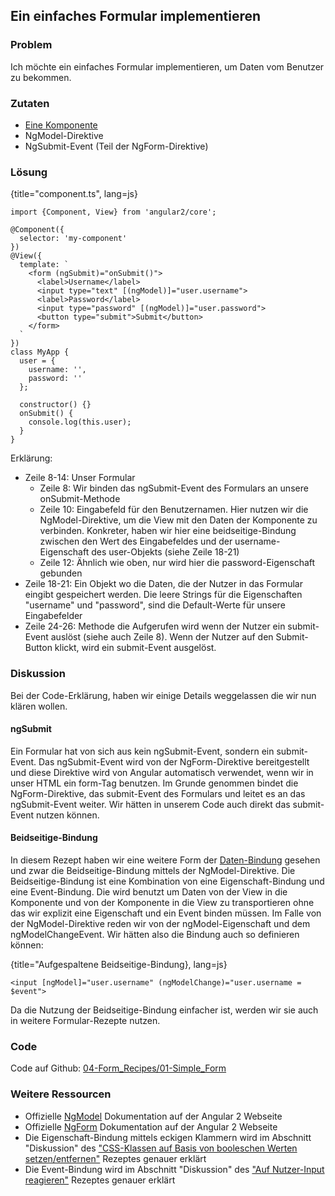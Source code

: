 ## Ein einfaches Formular implementieren

### Problem

Ich möchte ein einfaches Formular implementieren, um Daten vom Benutzer zu bekommen.

### Zutaten
* [Eine Komponente](#c02-component-definition)
* NgModel-Direktive
* NgSubmit-Event (Teil der NgForm-Direktive)

### Lösung

{title="component.ts", lang=js}
```
import {Component, View} from 'angular2/core';

@Component({
  selector: 'my-component'
})
@View({
  template: `
    <form (ngSubmit)="onSubmit()">
      <label>Username</label>
      <input type="text" [(ngModel)]="user.username">
      <label>Password</label>
      <input type="password" [(ngModel)]="user.password">
      <button type="submit">Submit</button>
    </form>
  `
})
class MyApp {
  user = {
    username: '',
    password: ''
  };

  constructor() {}
  onSubmit() {
    console.log(this.user);
  }
}
```

Erklärung:

* Zeile 8-14: Unser Formular
  * Zeile 8: Wir binden das ngSubmit-Event des Formulars an unsere onSubmit-Methode
  * Zeile 10: Eingabefeld für den Benutzernamen. Hier nutzen wir die NgModel-Direktive, um die View mit den Daten der Komponente zu verbinden. Konkreter, haben wir hier eine beidseitige-Bindung zwischen den Wert des Eingabefeldes und der username-Eigenschaft des user-Objekts (siehe Zeile 18-21)
  * Zeile 12: Ähnlich wie oben, nur wird hier die password-Eigenschaft gebunden
* Zeile 18-21: Ein Objekt wo die Daten, die der Nutzer in das Formular eingibt gespeichert werden. Die leere Strings für die Eigenschaften "username" und "password", sind die Default-Werte für unsere Eingabefelder
* Zeile 24-26: Methode die Aufgerufen wird wenn der Nutzer ein submit-Event auslöst (siehe auch Zeile 8). Wenn der Nutzer auf den Submit-Button klickt, wird ein submit-Event ausgelöst.

### Diskussion

Bei der Code-Erklärung, haben wir einige Details weggelassen die wir nun klären wollen.

#### ngSubmit

Ein Formular hat von sich aus kein ngSubmit-Event, sondern ein submit-Event.
Das ngSubmit-Event wird von der NgForm-Direktive bereitgestellt und diese Direktive wird von Angular automatisch verwendet, wenn wir in unser HTML ein form-Tag benutzen.
Im Grunde genommen bindet die NgForm-Direktive, das submit-Event des Formulars und leitet es an das ngSubmit-Event weiter.
Wir hätten in unserem Code auch direkt das submit-Event nutzen können.

#### Beidseitige-Bindung

In diesem Rezept haben wir eine weitere Form der [Daten-Bindung](#gl-data-binding) gesehen und zwar die Beidseitige-Bindung mittels der NgModel-Direktive.
Die Beidseitige-Bindung ist eine Kombination von eine Eigenschaft-Bindung und eine Event-Bindung.
Die wird benutzt um Daten von der View in die Komponente und von der Komponente in die View zu transportieren ohne das wir explizit eine Eigenschaft und ein Event binden müssen.
Im Falle von der NgModel-Direktive reden wir von der ngModel-Eigenschaft und dem ngModelChangeEvent.
Wir hätten also die Bindung auch so definieren können:

{title="Aufgespaltene Beidseitige-Bindung}, lang=js}
```
<input [ngModel]="user.username" (ngModelChange)="user.username = $event">
```

Da die Nutzung der Beidseitige-Bindung einfacher ist, werden wir sie auch in weitere Formular-Rezepte nutzen.

### Code

Code auf Github: [04-Form\_Recipes/01-Simple\_Form](https://github.com/jsperts/angular2_kochbuch_code/tree/master/04-Form_Recipes/01-Simple_Form)

### Weitere Ressourcen

* Offizielle [NgModel](https://angular.io/docs/ts/latest/api/common/NgModel-directive.html) Dokumentation auf der Angular 2 Webseite
* Offizielle [NgForm](https://angular.io/docs/ts/latest/api/common/NgForm-directive.html) Dokumentation auf der Angular 2 Webseite
* Die Eigenschaft-Bindung mittels eckigen Klammern wird im Abschnitt "Diskussion" des ["CSS-Klassen auf Basis von booleschen Werten setzen/entfernen"](c03-dynamic-classes) Rezeptes genauer erklärt
* Die Event-Bindung wird im Abschnitt "Diskussion" des ["Auf Nutzer-Input reagieren"](c03-user-input) Rezeptes genauer erklärt
